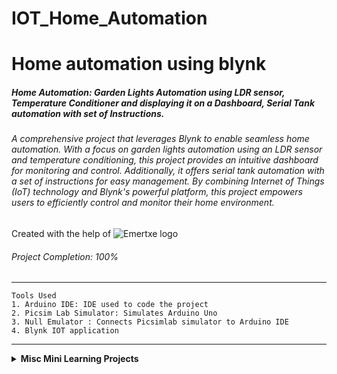# IOT_Home_Automation

# Home automation using blynk
##### Home Automation: Garden Lights Automation using LDR sensor, Temperature Conditioner and displaying it on a Dashboard, Serial Tank automation with set of Instructions.

###### A comprehensive project that leverages Blynk to enable seamless home automation. With a focus on garden lights automation using an LDR sensor and temperature conditioning, this project provides an intuitive dashboard for monitoring and control. Additionally, it offers serial tank automation with a set of instructions for easy management. By combining Internet of Things (IoT) technology and Blynk's powerful platform, this project empowers users to efficiently control and monitor their home environment.

Created with the help of <img src="IOT_Home_Automation\emertxe.png" alt="Emertxe logo">

###### Project Completion: 100%


***
```
Tools Used
1. Arduino IDE: IDE used to code the project
2. Picsim Lab Simulator: Simulates Arduino Uno
3. Null Emulator : Connects Picsimlab simulator to Arduino IDE
4. Blynk IOT application
```
***


<details>
<summary><strong>Misc Mini Learning Projects</strong></summary>
<ol>
<li> LED</li>
<li> CLCD</li>
<li> PWM</li>
</ol>
</details>



